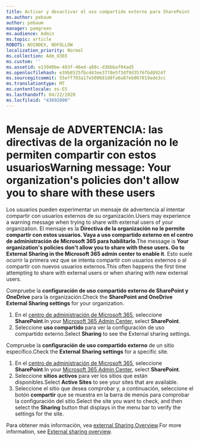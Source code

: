 ```yaml
---
title: Activar y desactivar el uso compartido externo para SharePoint
ms.author: pebaum
author: pebaum
manager: pamgreen
ms.audience: Admin
ms.topic: article
ROBOTS: NOINDEX, NOFOLLOW
localization_priority: Normal
ms.collection: Adm_O365
ms.custom: ''
ms.assetid: e13940be-483f-46ed-a88c-d36bbaf04ad5
ms.openlocfilehash: e39b8525fbcd43ee3778e5f3df9d3576fbd8924f
ms.sourcegitcommit: 55eff703a17e500681d8fa6a87eb067019ade3cc
ms.translationtype: MT
ms.contentlocale: es-ES
ms.lasthandoff: 04/22/2020
ms.locfileid: "43692890"
---
```

# <a name="warning-message-your-organizations-policies-dont-allow-you-to-share-with-these-users"></a><span data-ttu-id="a8951-102">Mensaje de ADVERTENCIA: las directivas de la organización no le permiten compartir con estos usuarios</span><span class="sxs-lookup"><span data-stu-id="a8951-102">Warning message: Your organization's policies don't allow you to share with these users</span></span>

<span data-ttu-id="a8951-103">Los usuarios pueden experimentar un mensaje de advertencia al intentar compartir con usuarios externos de su organización.</span><span class="sxs-lookup"><span data-stu-id="a8951-103">Users may experience a warning message when trying to share with external users of your organization.</span></span> <span data-ttu-id="a8951-104">El mensaje es la **Directiva de la organización no le permite compartir con estos usuarios. Vaya a uso compartido externo en el centro de administración de Microsoft 365 para habilitarlo**.</span><span class="sxs-lookup"><span data-stu-id="a8951-104">The message is **Your organization's policies don't allow you to share with these users. Go to External Sharing in the Microsoft 365 admin center to enable it**.</span></span> <span data-ttu-id="a8951-105">Esto suele ocurrir la primera vez que se intenta compartir con usuarios externos o al compartir con nuevos usuarios externos.</span><span class="sxs-lookup"><span data-stu-id="a8951-105">This often happens the first time attempting to share with external users or when sharing with new external users.</span></span>

<span data-ttu-id="a8951-106">Compruebe la **configuración de uso compartido externo de SharePoint y OneDrive** para la organización.</span><span class="sxs-lookup"><span data-stu-id="a8951-106">Check the **SharePoint and OneDrive External Sharing settings** for your organization.</span></span>

1. <span data-ttu-id="a8951-107">En el [centro de administración de Microsoft 365](https://admin.microsoft.com/AdminPortal/Home#/homepage">https://admin.microsoft.com/), seleccione **SharePoint**.</span><span class="sxs-lookup"><span data-stu-id="a8951-107">In your [Microsoft 365 Admin Center](https://admin.microsoft.com/AdminPortal/Home#/homepage">https://admin.microsoft.com/), select **SharePoint**.</span></span>
3. <span data-ttu-id="a8951-108">Seleccione **uso compartido** para ver la configuración de uso compartido externo.</span><span class="sxs-lookup"><span data-stu-id="a8951-108">Select **Sharing** to see the External sharing settings.</span></span>

<span data-ttu-id="a8951-109">Compruebe la **configuración de uso compartido externo** de un sitio específico.</span><span class="sxs-lookup"><span data-stu-id="a8951-109">Check the **External Sharing settings** for a specific site.</span></span>

1. <span data-ttu-id="a8951-110">En el [centro de administración de Microsoft 365](https://admin.microsoft.com/AdminPortal/Home#/homepage">https://admin.microsoft.com/), seleccione **SharePoint**.</span><span class="sxs-lookup"><span data-stu-id="a8951-110">In your [Microsoft 365 Admin Center](https://admin.microsoft.com/AdminPortal/Home#/homepage">https://admin.microsoft.com/), select **SharePoint**.</span></span>
2. <span data-ttu-id="a8951-111">Seleccione **sitios activos** para ver los sitios que están disponibles.</span><span class="sxs-lookup"><span data-stu-id="a8951-111">Select **Active Sites** to see your sites that are available.</span></span>
3. <span data-ttu-id="a8951-112">Seleccione el sitio que desea comprobar y, a continuación, seleccione el botón **compartir** que se muestra en la barra de menús para comprobar la configuración del sitio.</span><span class="sxs-lookup"><span data-stu-id="a8951-112">Select the site you want to check, and then select the **Sharing** button that displays in the menu bar to verify the settings for the site.</span></span>

<span data-ttu-id="a8951-113">Para obtener más información, vea [external Sharing Overview](https://docs.microsoft.com/sharepoint/external-sharing-overview).</span><span class="sxs-lookup"><span data-stu-id="a8951-113">For more information, see [External sharing overview](https://docs.microsoft.com/sharepoint/external-sharing-overview).</span></span>